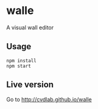 # walle

A visual wall editor

## Usage
```
npm install
npm start
```
## Live version
Go to
http://cvdlab.github.io/walle
